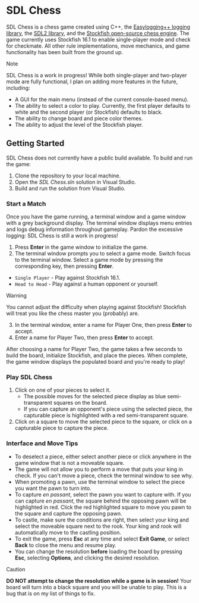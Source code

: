 # SDL Chess

SDL Chess is a chess game created using C++, the [Easylogging++ logging library](https://github.com/abumq/easyloggingpp), the [SDL2 library](https://www.libsdl.org/), and the [Stockfish open-source chess engine](https://stockfishchess.org/). The game currently uses Stockfish 16.1 to enable single-player mode and check for checkmate. All other rule implementations, move mechanics, and game functionality has been built from the ground up.

> [!NOTE]
> SDL Chess is a work in progress! While both single-player and two-player mode are fully functional, I plan on adding more features in the future, including:
> * A GUI for the main menu (instead of the current console-based menu).
> * The ability to select a color to play. Currently, the first player defaults to white and the second player (or Stockfish) defaults to black.
> * The ability to change board and piece color themes.
> * The ability to adjust the level of the Stockfish player.

## Getting Started

SDL Chess does not currently have a public build available. To build and run the game:

1. Clone the repository to your local machine.
2. Open the *SDL Chess.sln* solution in Visual Studio.
3. Build and run the solution from Visual Studio.

### Start a Match

Once you have the game running, a terminal window and a game window with a grey background display. The terminal window displays menu entries and logs debug information throughout gameplay. Pardon the excessive logging: SDL Chess is still a work in progress!

1. Press **Enter** in the game window to initialize the game.
2. The terminal window prompts you to select a game mode. Switch focus to the terminal window. Select a game mode by pressing the corresponding key, then pressing **Enter**.

  * `Single Player` - Play against Stockfish 16.1.
  * `Head to Head` - Play against a human opponent or yourself.

> [!WARNING]
> You cannot adjust the difficulty when playing against Stockfish! Stockfish will treat you like the chess master you (probably) are.

3. In the terminal window, enter a name for Player One, then press **Enter** to accept.
4. Enter a name for Player Two, then press **Enter** to accept.

After choosing a name for Player Two, the game takes a few seconds to build the board, initialize Stockfish, and place the pieces. When complete, the game window displays the populated board and you're ready to play!

### Play SDL Chess

1. Click on one of your pieces to select it. 
   * The possible moves for the selected piece display as blue semi-transparent squares on the board.
   * If you can capture an opponent's piece using the selected piece, the capturable piece is highlighted with a red semi-transparent square.
2. Click on a square to move the selected piece to the square, or click on a capturable piece to capture the piece.

### Interface and Move Tips

* To deselect a piece, either select another piece or click anywhere in the game window that is not a moveable square.
* The game will not allow you to perform a move that puts your king in check. If you can't move a piece, check the terminal window to see why.
* When promoting a pawn, use the terminal window to select the piece you want the pawn to turn into.
* To capture *en passant*, select the pawn you want to capture with. If you can capture *en passant*, the square behind the opposing pawn will be highlighted in red. Click the red highlighted square to move you pawn to the square and capture the opposing pawn.
* To castle, make sure the conditions are right, then select your king and select the moveable square next to the rook. Your king and rook will automatically move to the castling position.
* To exit the game, press **Esc** at any time and select **Exit Game**, or select **Back** to close the menu and resume play.
* You can change the resolution **before** loading the board by pressing **Esc**, selecting **Options**, and clicking the desired resolution.

> [!CAUTION]
> **DO NOT attempt to change the resolution while a game is in session!** Your board will turn into a black square and you will be unable to play.
> This is a bug that is on my list of things to fix.
